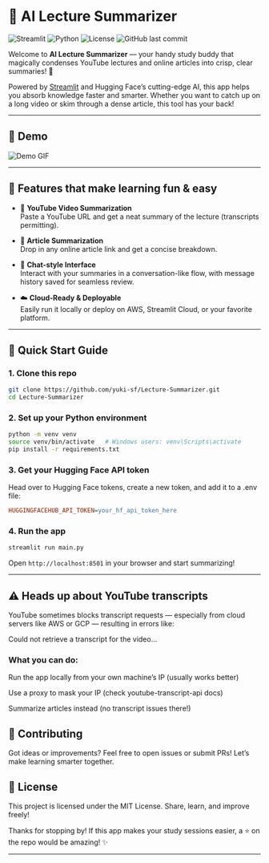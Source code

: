 # 🧠 AI Lecture Summarizer

![Streamlit](https://img.shields.io/badge/Streamlit-App-green)
![Python](https://img.shields.io/badge/Python-3.8+-blue)
![License](https://img.shields.io/badge/License-MIT-yellowgreen)
![GitHub last commit](https://img.shields.io/github/last-commit/yuki-sf/Lecture-Summarizer)

Welcome to **AI Lecture Summarizer** — your handy study buddy that magically condenses YouTube lectures and online articles into crisp, clear summaries! 🚀

Powered by [Streamlit](https://streamlit.io/) and Hugging Face’s cutting-edge AI, this app helps you absorb knowledge faster and smarter. Whether you want to catch up on a long video or skim through a dense article, this tool has your back!

---

## 🎥 Demo

![Demo GIF](https://media.giphy.com/media/3o7aD4j2HVhij0M6pW/giphy.gif)  

---

## 🎉 Features that make learning fun & easy

- 🎥 **YouTube Video Summarization**  
  Paste a YouTube URL and get a neat summary of the lecture (transcripts permitting).

- 📄 **Article Summarization**  
  Drop in any online article link and get a concise breakdown.

- 💬 **Chat-style Interface**  
  Interact with your summaries in a conversation-like flow, with message history saved for seamless review.

- ☁️ **Cloud-Ready & Deployable**  
  Easily run it locally or deploy on AWS, Streamlit Cloud, or your favorite platform.

---

## 🚀 Quick Start Guide

### 1. Clone this repo

```bash
git clone https://github.com/yuki-sf/Lecture-Summarizer.git
cd Lecture-Summarizer
```
### 2. Set up your Python environment
```bash
python -m venv venv
source venv/bin/activate   # Windows users: venv\Scripts\activate
pip install -r requirements.txt
```
### 3. Get your Hugging Face API token
Head over to Hugging Face tokens, create a new token, and add it to a .env file:
```ini
HUGGINGFACEHUB_API_TOKEN=your_hf_api_token_here
```
### 4. Run the app
```bash
streamlit run main.py
```
Open `http://localhost:8501` in your browser and start summarizing!

---


## ⚠️ Heads up about YouTube transcripts
YouTube sometimes blocks transcript requests — especially from cloud servers like AWS or GCP — resulting in errors like:

Could not retrieve a transcript for the video...

### What you can do:
Run the app locally from your own machine’s IP (usually works better)

Use a proxy to mask your IP (check youtube-transcript-api docs)

Summarize articles instead (no transcript issues there!)


## 🤝 Contributing
Got ideas or improvements? Feel free to open issues or submit PRs! Let’s make learning smarter together.


## 📜 License
This project is licensed under the MIT License. Share, learn, and improve freely!

Thanks for stopping by! If this app makes your study sessions easier, a ⭐ on the repo would be amazing! ✨

---
